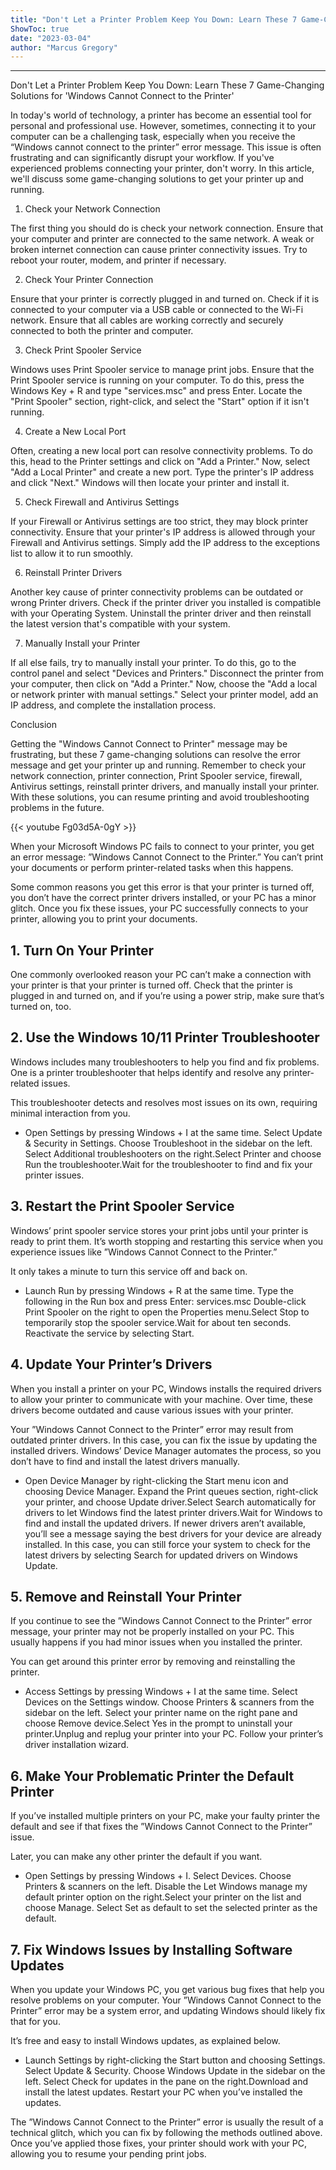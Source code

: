 ```yaml
---
title: "Don't Let a Printer Problem Keep You Down: Learn These 7 Game-Changing Solutions for 'Windows Cannot Connect to the Printer'"
ShowToc: true 
date: "2023-03-04"
author: "Marcus Gregory"
---
```

*****
Don't Let a Printer Problem Keep You Down: Learn These 7 Game-Changing Solutions for 'Windows Cannot Connect to the Printer'

In today's world of technology, a printer has become an essential tool for personal and professional use. However, sometimes, connecting it to your computer can be a challenging task, especially when you receive the “Windows cannot connect to the printer” error message. This issue is often frustrating and can significantly disrupt your workflow. If you've experienced problems connecting your printer, don't worry. In this article, we'll discuss some game-changing solutions to get your printer up and running.

1. Check your Network Connection

The first thing you should do is check your network connection. Ensure that your computer and printer are connected to the same network. A weak or broken internet connection can cause printer connectivity issues. Try to reboot your router, modem, and printer if necessary.

2. Check Your Printer Connection

Ensure that your printer is correctly plugged in and turned on. Check if it is connected to your computer via a USB cable or connected to the Wi-Fi network. Ensure that all cables are working correctly and securely connected to both the printer and computer.

3. Check Print Spooler Service

Windows uses Print Spooler service to manage print jobs. Ensure that the Print Spooler service is running on your computer. To do this, press the Windows Key + R and type "services.msc" and press Enter. Locate the "Print Spooler" section, right-click, and select the "Start" option if it isn't running.

4. Create a New Local Port

Often, creating a new local port can resolve connectivity problems. To do this, head to the Printer settings and click on "Add a Printer." Now, select "Add a Local Printer" and create a new port. Type the printer's IP address and click "Next." Windows will then locate your printer and install it. 

5. Check Firewall and Antivirus Settings

If your Firewall or Antivirus settings are too strict, they may block printer connectivity. Ensure that your printer's IP address is allowed through your Firewall and Antivirus settings. Simply add the IP address to the exceptions list to allow it to run smoothly.

6. Reinstall Printer Drivers

Another key cause of printer connectivity problems can be outdated or wrong Printer drivers. Check if the printer driver you installed is compatible with your Operating System. Uninstall the printer driver and then reinstall the latest version that's compatible with your system.

7. Manually Install your Printer

If all else fails, try to manually install your printer. To do this, go to the control panel and select "Devices and Printers." Disconnect the printer from your computer, then click on "Add a Printer." Now, choose the "Add a local or network printer with manual settings." Select your printer model, add an IP address, and complete the installation process.

Conclusion

Getting the "Windows Cannot Connect to Printer" message may be frustrating, but these 7 game-changing solutions can resolve the error message and get your printer up and running. Remember to check your network connection, printer connection, Print Spooler service, firewall, Antivirus settings, reinstall printer drivers, and manually install your printer. With these solutions, you can resume printing and avoid troubleshooting problems in the future.

{{< youtube Fg03d5A-0gY >}} 



When your Microsoft Windows PC fails to connect to your printer, you get an error message: ”Windows Cannot Connect to the Printer.” You can’t print your documents or perform printer-related tasks when this happens. 

 
Some common reasons you get this error is that your printer is turned off, you don’t have the correct printer drivers installed, or your PC has a minor glitch. Once you fix these issues, your PC successfully connects to your printer, allowing you to print your documents.

 
## 1. Turn On Your Printer

 
One commonly overlooked reason your PC can’t make a connection with your printer is that your printer is turned off. Check that the printer is plugged in and turned on, and if you’re using a power strip, make sure that’s turned on, too.

 

 
## 2. Use the Windows 10/11 Printer Troubleshooter

 
Windows includes many troubleshooters to help you find and fix problems. One is a printer troubleshooter that helps identify and resolve any printer-related issues.

 
This troubleshooter detects and resolves most issues on its own, requiring minimal interaction from you.

 
- Open Settings by pressing Windows + I at the same time. Select Update & Security in Settings. Choose Troubleshoot in the sidebar on the left. Select Additional troubleshooters on the right.Select Printer and choose Run the troubleshooter.Wait for the troubleshooter to find and fix your printer issues.

 
## 3. Restart the Print Spooler Service

 
Windows’ print spooler service stores your print jobs until your printer is ready to print them. It’s worth stopping and restarting this service when you experience issues like ”Windows Cannot Connect to the Printer.”

 
It only takes a minute to turn this service off and back on.

 
- Launch Run by pressing Windows + R at the same time. Type the following in the Run box and press Enter: services.msc Double-click Print Spooler on the right to open the Properties menu.Select Stop to temporarily stop the spooler service.Wait for about ten seconds. Reactivate the service by selecting Start.

 
## 4. Update Your Printer’s Drivers

 
When you install a printer on your PC, Windows installs the required drivers to allow your printer to communicate with your machine. Over time, these drivers become outdated and cause various issues with your printer.

 
Your ”Windows Cannot Connect to the Printer” error may result from outdated printer drivers. In this case, you can fix the issue by updating the installed drivers. Windows’ Device Manager automates the process, so you don’t have to find and install the latest drivers manually.

 
- Open Device Manager by right-clicking the Start menu icon and choosing Device Manager. Expand the Print queues section, right-click your printer, and choose Update driver.Select Search automatically for drivers to let Windows find the latest printer drivers.Wait for Windows to find and install the updated drivers. If newer drivers aren’t available, you’ll see a message saying the best drivers for your device are already installed. In this case, you can still force your system to check for the latest drivers by selecting Search for updated drivers on Windows Update.

 
## 5. Remove and Reinstall Your Printer

 
If you continue to see the ”Windows Cannot Connect to the Printer” error message, your printer may not be properly installed on your PC. This usually happens if you had minor issues when you installed the printer.

 
You can get around this printer error by removing and reinstalling the printer. 

 
- Access Settings by pressing Windows + I at the same time. Select Devices on the Settings window. Choose Printers & scanners from the sidebar on the left. Select your printer name on the right pane and choose Remove device.Select Yes in the prompt to uninstall your printer.Unplug and replug your printer into your PC. Follow your printer’s driver installation wizard.

 
## 6. Make Your Problematic Printer the Default Printer

 
If you’ve installed multiple printers on your PC, make your faulty printer the default and see if that fixes the ”Windows Cannot Connect to the Printer” issue.

 
Later, you can make any other printer the default if you want.

 
- Open Settings by pressing Windows + I. Select Devices. Choose Printers & scanners on the left. Disable the Let Windows manage my default printer option on the right.Select your printer on the list and choose Manage. Select Set as default to set the selected printer as the default.

 
## 7. Fix Windows Issues by Installing Software Updates

 
When you update your Windows PC, you get various bug fixes that help you resolve problems on your computer. Your ”Windows Cannot Connect to the Printer” error may be a system error, and updating Windows should likely fix that for you.

 
It’s free and easy to install Windows updates, as explained below.

 
- Launch Settings by right-clicking the Start button and choosing Settings. Select Update & Security. Choose Windows Update in the sidebar on the left. Select Check for updates in the pane on the right.Download and install the latest updates. Restart your PC when you’ve installed the updates.

 
The ”Windows Cannot Connect to the Printer” error is usually the result of a technical glitch, which you can fix by following the methods outlined above. Once you’ve applied those fixes, your printer should work with your PC, allowing you to resume your pending print jobs.




